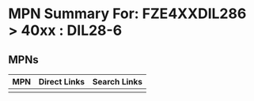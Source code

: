 



# MPN Summary For: FZE4XXDIL286 > 40xx : DIL28-6

## MPNs
  

|MPN|Direct Links|Search Links|
| :--- | :--- | :--- |
||||
